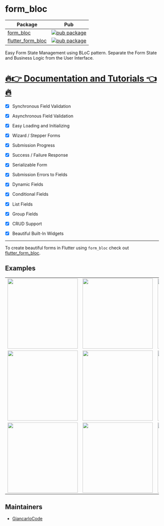 # form_bloc

| Package                                                                            | Pub                                                                                                    |
| ---------------------------------------------------------------------------------- | ------------------------------------------------------------------------------------------------------ |
| [form_bloc](https://github.com/GiancarloCode/form_bloc/tree/master/packages/form_bloc)                 | [![pub package](https://img.shields.io/pub/v/form_bloc.svg)](https://pub.dev/packages/form_bloc)                 |
| [flutter_form_bloc](https://github.com/GiancarloCode/form_bloc/tree/master/packages/flutter_form_bloc)                 | [![pub package](https://img.shields.io/pub/v/flutter_form_bloc.svg)](https://pub.dev/packages/flutter_form_bloc)       


Easy Form State Management using BLoC pattern. Separate the Form State and Business Logic from the User Interface.

# [🔥👉 Documentation and Tutorials 👈🔥](https://giancarlocode.github.io/form_bloc/)


- [x] Synchronous Field Validation
- [x] Asynchronous Field Validation
- [x] Easy Loading and Initializing
- [x] Wizard / Stepper Forms
- [x] Submission Progress
- [x] Success / Failure Response
- [x] Serializable Form
- [x] Submission Errors to Fields
- [x] Dynamic Fields
- [x] Conditional Fields
- [x] List Fields
- [x] Group Fields
- [x] CRUD Support
- [x] Beautiful Built-In Widgets


---

To create beautiful forms in Flutter using `form_bloc` check out [flutter_form_bloc](https://github.com/GiancarloCode/form_bloc/tree/master/packages/flutter_form_bloc/).


## Examples

<div>
    <table>
        <tr>
            <td> 
                <a>
                    <img src="https://giancarlocode.com/wp-content/uploads/flutter_form_bloc_demo_1.gif" width="230"/>
                </a>
            </td>    
            <td>   
                <a>
                    <img src="https://giancarlocode.com/wp-content/uploads/flutter_form_bloc_demo_2.gif" width="230"/>                   
                </a>
            </td>
             <td>   
                <a>
                    <img src="https://giancarlocode.com/wp-content/uploads/flutter_form_bloc_demo_3.gif" width="230"/>                   
                </a>
            </td>        
        </tr>
        <tr>
            <td> 
                <a>
                    <img src="https://giancarlocode.com/wp-content/uploads/flutter_form_bloc_demo_4.gif" width="230"/>
                </a>
            </td>    
            <td>   
                <a>
                    <img src="https://giancarlocode.com/wp-content/uploads/flutter_form_bloc_demo_5.gif" width="230"/>                   
                </a>
            </td>
            <td>   
                <a>
                    <img src="https://giancarlocode.com/wp-content/uploads/flutter_form_bloc_demo_6.gif" width="230"/>                   
                </a>
            </td>            
        </tr>
        <tr>
            <td> 
                <a>
                    <img src="https://giancarlocode.com/wp-content/uploads/flutter_form_bloc_demo_7.gif" width="230"/>
                </a>
            </td>
            <td> 
                <a>
                    <img src="https://giancarlocode.com/wp-content/uploads/flutter_form_bloc_demo_8.gif" width="230"/>
                </a>
            </td>
            <td> 
                <a>
                    <img src="https://giancarlocode.com/wp-content/uploads/flutter_form_bloc_demo_9.gif" width="230"/>
                </a>
            </td>                      
        </tr>
    </table>
</div>


## Maintainers

- [GiancarloCode](https://github.com/GiancarloCode)
